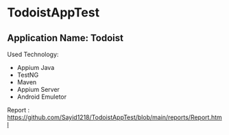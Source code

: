 # TodoistAppTest
## Application Name: Todoist
Used Technology:
* Appium Java
* TestNG
* Maven
* Appium Server
* Android Emuletor

Report : https://github.com/Sayid1218/TodoistAppTest/blob/main/reports/Report.html
